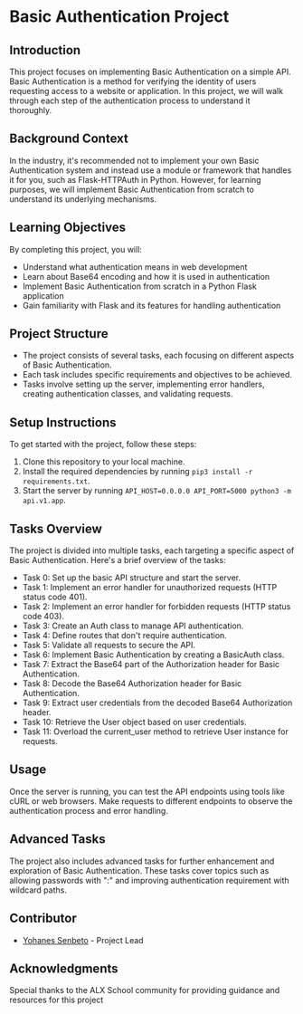 # Basic Authentication Project

## Introduction
This project focuses on implementing Basic Authentication on a simple API. Basic Authentication is a method for verifying the identity of users requesting access to a website or application. In this project, we will walk through each step of the authentication process to understand it thoroughly.

## Background Context
In the industry, it's recommended not to implement your own Basic Authentication system and instead use a module or framework that handles it for you, such as Flask-HTTPAuth in Python. However, for learning purposes, we will implement Basic Authentication from scratch to understand its underlying mechanisms.

## Learning Objectives
By completing this project, you will:

- Understand what authentication means in web development
- Learn about Base64 encoding and how it is used in authentication
- Implement Basic Authentication from scratch in a Python Flask application
- Gain familiarity with Flask and its features for handling authentication

## Project Structure
- The project consists of several tasks, each focusing on different aspects of Basic Authentication.
- Each task includes specific requirements and objectives to be achieved.
- Tasks involve setting up the server, implementing error handlers, creating authentication classes, and validating requests.

## Setup Instructions
To get started with the project, follow these steps:

1. Clone this repository to your local machine.
2. Install the required dependencies by running `pip3 install -r requirements.txt`.
3. Start the server by running `API_HOST=0.0.0.0 API_PORT=5000 python3 -m api.v1.app`.

## Tasks Overview
The project is divided into multiple tasks, each targeting a specific aspect of Basic Authentication. Here's a brief overview of the tasks:

- Task 0: Set up the basic API structure and start the server.
- Task 1: Implement an error handler for unauthorized requests (HTTP status code 401).
- Task 2: Implement an error handler for forbidden requests (HTTP status code 403).
- Task 3: Create an Auth class to manage API authentication.
- Task 4: Define routes that don't require authentication.
- Task 5: Validate all requests to secure the API.
- Task 6: Implement Basic Authentication by creating a BasicAuth class.
- Task 7: Extract the Base64 part of the Authorization header for Basic Authentication.
- Task 8: Decode the Base64 Authorization header for Basic Authentication.
- Task 9: Extract user credentials from the decoded Base64 Authorization header.
- Task 10: Retrieve the User object based on user credentials.
- Task 11: Overload the current_user method to retrieve User instance for requests.

## Usage
Once the server is running, you can test the API endpoints using tools like cURL or web browsers. Make requests to different endpoints to observe the authentication process and error handling.

## Advanced Tasks
The project also includes advanced tasks for further enhancement and exploration of Basic Authentication. These tasks cover topics such as allowing passwords with ":" and improving authentication requirement with wildcard paths.

## Contributor
- [Yohanes Senbeto](https://github.com/YohanesSenbeto) - Project Lead

## Acknowledgments
Special thanks to the ALX School community for providing guidance and resources for this project
